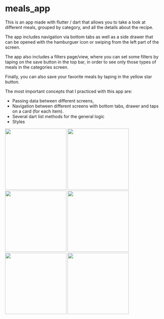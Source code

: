 # meals_app

This is an app made with flutter / dart that allows you to take a look at different meals, grouped by category, and all the details about the recipe.

The app includes navigation via bottom tabs as well as a side drawer that can be opened with the hamburguer icon or swiping from the left part of the screen.

The app also includes a filters page/view, where you can set some filters by taping on the save button in the top bar, in order to see only those types of meals in the categories screen.

Finally, you can also save your favorite meals by taping in the yellow star button.

The most important concepts that I practiced with this app are:
- Passing data between different screens,
- Navigation between different screens with bottom tabs, drawer and taps on a card (for each item).
- Several dart list methods for the general logic
- Styles

<div>
<img src="https://user-images.githubusercontent.com/84020433/204165129-03fd23ef-78de-4401-a9ff-8fc2b06a46b5.png" width="200" />
<img src="https://user-images.githubusercontent.com/84020433/204165132-c88911b4-f0b6-48af-b4e3-888de5e587a9.png" width="200" />
<img src="https://user-images.githubusercontent.com/84020433/204165134-7db70eda-61a3-406e-9e30-31b4d101e720.png" width="200" />
<img src="https://user-images.githubusercontent.com/84020433/204165137-18210be9-bece-4e69-b39f-ecea63c929fe.png" width="200" />
<img src="https://user-images.githubusercontent.com/84020433/204165141-299bdbd3-7478-4eb3-b01d-34e464a3350b.png" width="200" />
<img src="https://user-images.githubusercontent.com/84020433/204165145-be9429dc-e458-42ff-965e-0e51c6eb5632.png" width="200" />
</div>
